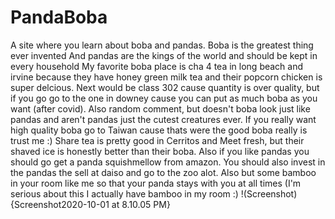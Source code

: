 # PandaBoba
A site where you learn about boba and pandas.
Boba is the greatest thing ever invented 
And pandas are the kings of the world and should be kept in every household
My favorite boba place is cha 4 tea in long beach and irvine because they have honey green milk tea and their popcorn chicken is super delcious. 
Next would be class 302 cause quantity is over quality, but if you go go to the one in downey cause you can put as much boba as you want (after covid).
Also random comment, but doesn't boba look just like pandas and aren't pandas just the cutest creatures ever. 
If you really want high quality boba go to Taiwan cause thats were the good boba really is trust me :) 
Share tea is pretty good in Cerritos and Meet fresh, but their shaved ice is honestly better than their boba. 
Also if you like pandas you should go get a panda squishmellow from amazon. You should also invest in the pandas the sell at daiso and go to the zoo alot. 
Also but some bamboo in your room like me so that your panda stays with you at all times (I'm serious about this I actually have bamboo in my room :)
!(Screenshot){Screenshot2020-10-01 at 8.10.05 PM}
